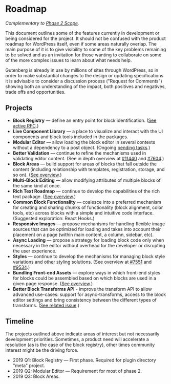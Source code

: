 # Roadmap

_Complementary to [Phase 2 Scope](https://github.com/WordPress/gutenberg/issue/13113)._

This document outlines some of the features currently in development or being considered for the project. It should not be confused with the product roadmap for WordPress itself, even if some areas naturally overlap. The main purpose of it is to give visibility to some of the key problems remaining to be solved and as an invitation for those wanting to collaborate on some of the more complex issues to learn about what needs help.

Gutenberg is already in use by millions of sites through WordPress, so in order to make substantial changes to the design or updating specifications it is advisable to consider a discussion process ("Request for Comments") showing both an understanding of the impact, both positives and negatives, trade offs and opportunities.

## Projects

- **Block Registry** — define an entry point for block identification. ([See active RFC](https://github.com/WordPress/gutenberg/pull/13693).)
- **Live Component Library** — a place to visualize and interact with the UI components and block tools included in the packages.
- **Modular Editor** — allow loading the block editor in several contexts without a dependency to a post object. (Ongoing [pending tasks](https://github.com/WordPress/gutenberg/issue/14043).)
- **Better Validation** — continue to refine the mechanisms used in validating editor content. (See in depth overview at [#11440](https://github.com/WordPress/gutenberg/issue/11440) and [#7604](https://github.com/WordPress/gutenberg/issue/7604).)
- **Block Areas** — build support for areas of blocks that fall outside the content (including relationship with templates, registration, storage, and so on). ([See overview](https://github.com/WordPress/gutenberg/issue/13489).)
- **Multi-Block Editing** — allow modifying attributes of multiple blocks of the same kind at once.
- **Rich Text Roadmap** — continue to develop the capabilities of the rich text package. ([See overview](https://github.com/WordPress/gutenberg/issue/13778).)
- **Common Block Functionality** — coalesce into a preferred mechanism for creating and sharing chunks of functionality (block alignment, color tools, etc) across blocks with a simple and intuitive code interface. (Suggested exploration: React Hooks.)
- **Responsive Images** — propose mechanisms for handling flexible image sources that can be optimized for loading and takes into account their placement on a page (within main content, a column, sidebar, etc).
- **Async Loading** — propose a strategy for loading block code only when necessary in the editor without overhead for the developer or disrupting the user experience.
- **Styles** — continue to develop the mechanisms for managing block style variations and other styling solutions. (See overview at [#7551](https://github.com/WordPress/gutenberg/issue/7551) and [#9534](https://github.com/WordPress/gutenberg/issue/9534).)
- **Bundling Front-end Assets** — explore ways in which front-end styles for blocks could be assembled based on which blocks are used in a given page response. ([See overview](https://github.com/WordPress/gutenberg/issue/5445).)
- **Better Block Transforms API** - improve the transform API to allow advanced use-cases: support for async-transforms, access to the block editor settings and bring consistency between the different types of transforms. ([See related issue](https://github.com/WordPress/gutenberg/issues/14755).)

## Timeline

The projects outlined above indicate areas of interest but not necessarily development priorities. Sometimes, a product need will accelerate a resolution (as is the case of the block registry), other times community interest might be the driving force.

- 2019 Q1: Block Registry — First phase. Required for plugin directory "meta" project.
- 2019 Q2: Modular Editor — Requirement for most of phase 2.
- 2019 Q3: Block Areas.
